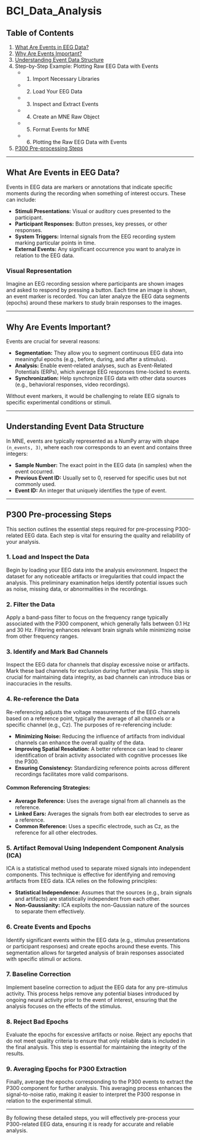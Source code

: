 # BCI_Data_Analysis

## Table of Contents
1. [What Are Events in EEG Data?](#what-are-events-in-eeg-data)
2. [Why Are Events Important?](#why-are-events-important)
3. [Understanding Event Data Structure](#understanding-event-data-structure)
4. Step-by-Step Example: Plotting Raw EEG Data with Events
   - 1. Import Necessary Libraries
   - 2. Load Your EEG Data
   - 3. Inspect and Extract Events
   - 4. Create an MNE Raw Object
   - 5. Format Events for MNE
   - 6. Plotting the Raw EEG Data with Events
5. [P300 Pre-processing Steps](#p300-pre-processing-steps)

---

## What Are Events in EEG Data?

Events in EEG data are markers or annotations that indicate specific moments during the recording when something of interest occurs. These can include:

- **Stimuli Presentations:** Visual or auditory cues presented to the participant.
- **Participant Responses:** Button presses, key presses, or other responses.
- **System Triggers:** Internal signals from the EEG recording system marking particular points in time.
- **External Events:** Any significant occurrence you want to analyze in relation to the EEG data.

### Visual Representation

Imagine an EEG recording session where participants are shown images and asked to respond by pressing a button. Each time an image is shown, an event marker is recorded. You can later analyze the EEG data segments (epochs) around these markers to study brain responses to the images.

---

## Why Are Events Important?

Events are crucial for several reasons:

- **Segmentation:** They allow you to segment continuous EEG data into meaningful epochs (e.g., before, during, and after a stimulus).
- **Analysis:** Enable event-related analyses, such as Event-Related Potentials (ERPs), which average EEG responses time-locked to events.
- **Synchronization:** Help synchronize EEG data with other data sources (e.g., behavioral responses, video recordings).

Without event markers, it would be challenging to relate EEG signals to specific experimental conditions or stimuli.

---

## Understanding Event Data Structure

In MNE, events are typically represented as a NumPy array with shape `(n_events, 3)`, where each row corresponds to an event and contains three integers:

- **Sample Number:** The exact point in the EEG data (in samples) when the event occurred.
- **Previous Event ID:** Usually set to 0, reserved for specific uses but not commonly used.
- **Event ID:** An integer that uniquely identifies the type of event.

---

## P300 Pre-processing Steps

This section outlines the essential steps required for pre-processing P300-related EEG data. Each step is vital for ensuring the quality and reliability of your analysis.

### 1. Load and Inspect the Data
Begin by loading your EEG data into the analysis environment. Inspect the dataset for any noticeable artifacts or irregularities that could impact the analysis. This preliminary examination helps identify potential issues such as noise, missing data, or abnormalities in the recordings.

### 2. Filter the Data
Apply a band-pass filter to focus on the frequency range typically associated with the P300 component, which generally falls between 0.1 Hz and 30 Hz. Filtering enhances relevant brain signals while minimizing noise from other frequency ranges.

### 3. Identify and Mark Bad Channels
Inspect the EEG data for channels that display excessive noise or artifacts. Mark these bad channels for exclusion during further analysis. This step is crucial for maintaining data integrity, as bad channels can introduce bias or inaccuracies in the results.

### 4. Re-reference the Data
Re-referencing adjusts the voltage measurements of the EEG channels based on a reference point, typically the average of all channels or a specific channel (e.g., Cz). The purposes of re-referencing include:

- **Minimizing Noise:** Reducing the influence of artifacts from individual channels can enhance the overall quality of the data.
- **Improving Spatial Resolution:** A better reference can lead to clearer identification of brain activity associated with cognitive processes like the P300.
- **Ensuring Consistency:** Standardizing reference points across different recordings facilitates more valid comparisons.

#### Common Referencing Strategies:
- **Average Reference:** Uses the average signal from all channels as the reference.
- **Linked Ears:** Averages the signals from both ear electrodes to serve as a reference.
- **Common Reference:** Uses a specific electrode, such as Cz, as the reference for all other electrodes.

### 5. Artifact Removal Using Independent Component Analysis (ICA)
ICA is a statistical method used to separate mixed signals into independent components. This technique is effective for identifying and removing artifacts from EEG data. ICA relies on the following principles:

- **Statistical Independence:** Assumes that the sources (e.g., brain signals and artifacts) are statistically independent from each other.
- **Non-Gaussianity:** ICA exploits the non-Gaussian nature of the sources to separate them effectively.

### 6. Create Events and Epochs
Identify significant events within the EEG data (e.g., stimulus presentations or participant responses) and create epochs around these events. This segmentation allows for targeted analysis of brain responses associated with specific stimuli or actions.

### 7. Baseline Correction
Implement baseline correction to adjust the EEG data for any pre-stimulus activity. This process helps remove any potential biases introduced by ongoing neural activity prior to the event of interest, ensuring that the analysis focuses on the effects of the stimulus.

### 8. Reject Bad Epochs
Evaluate the epochs for excessive artifacts or noise. Reject any epochs that do not meet quality criteria to ensure that only reliable data is included in the final analysis. This step is essential for maintaining the integrity of the results.

### 9. Averaging Epochs for P300 Extraction
Finally, average the epochs corresponding to the P300 events to extract the P300 component for further analysis. This averaging process enhances the signal-to-noise ratio, making it easier to interpret the P300 response in relation to the experimental stimuli.

---

By following these detailed steps, you will effectively pre-process your P300-related EEG data, ensuring it is ready for accurate and reliable analysis.





